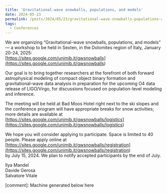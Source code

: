 ```yaml
---
title: 'Gravitational-wave snowballs, populations, and models'
date: 2024-05-23
permalink: /posts/2024/05/23/gravitational-wave-snowballs-populations-and-models
tags:
  - Conferences
---
```


We are organizing “Gravitational-wave snowballs, populations, and models” — a workshop to be held in Sexten, in the Dolomites region of Italy, January 20-24, 2025:  
[https://sites.google.com/unimib.it/gwsnowballs](<https://sites.google.com/unimib.it/gwsnowballs>)

Our goal is to bring together researchers at the forefront of both forward astrophysical modeling of compact object binary formation and gravitational-wave data analysis in preparation for the upcoming O4 data release of LIGO/Virgo, for discussions focused on population-level modeling and inference.

The meeting will be held at Bad Moos Hotel right next to the ski slopes and the conference program will have appropriate breaks for snow activities; more details are available at  
[https://sites.google.com/unimib.it/gwsnowballs/logistics](<https://sites.google.com/unimib.it/gwsnowballs/logistics>)

We hope you will consider applying to participate. Space is limited to 40 people. Please apply online at  
[https://sites.google.com/unimib.it/gwsnowballs/registration](<https://sites.google.com/unimib.it/gwsnowballs/registration>)  
by July 15, 2024. We plan to notify accepted participants by the end of July.

Ilya Mandel  
Davide Gerosa  
Salvatore Vitale

[comment]: Machine generated below here
